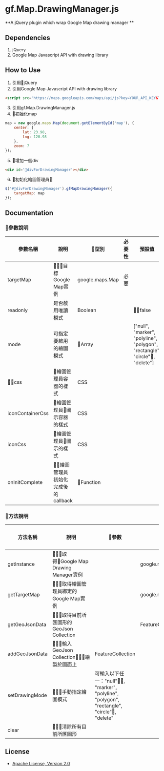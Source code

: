 gf.Map.DrawingManager.js
===========

**A jQuery plugin which wrap Google Map drawing manager ** 

Dependencies
--------
1. jQuery
2. Google Map Javascript API with drawing library

How to Use
--------

1. 引用jQuery
2. 引用Google Map Javascript API with drawing library
```html
<script src="https://maps.googleapis.com/maps/api/js?key=YOUR_API_KEY&libraries=drawing"></script>
```
3. 引用gf.Map.DrawingManager.js
4. 初始化map
```js
map = new google.maps.Map(document.getElementById('map'), {
    center: {
        lat: 23.98,
        lng: 120.98
    },
    zoom: 7
});
```
5. 增加一個div
```html
<div id='divForDrawingManager'></div>
```
6. 初始化繪圖管理員
```js
$('#divForDrawingManager').gfMapDrawingManager({
    targetMap: map    
});
```

Documentation
-------------
### 參數說明
| 參數名稱     | 說明                        | 型別              | 必要性  |  預設值|
|-------------|----------------------------|------------------|--------|-------|
| targetMap   | 目標Google Map實例     | google.maps.Map  |  必要  |       |
| readonly    | 是否啟用唯讀模式              | Boolean          |        |  false|
| mode        | 可指定要啟用的繪圖模式                     | Array  |   | ["null", "marker", "polyline", "polygon", "rectangle", "circle", "delete"]  |
| css    | 繪圖管理員容器的樣式              | CSS          |        |  |
| iconContainerCss    | 繪圖管理員圖示容器的樣式              | CSS          |        |  |
| iconCss    | 繪圖管理員圖示的樣式              | CSS          |        |  |
| onInitComplete    | 繪圖管理員初始化完成後的callback              | Function          |        |  |

### 方法說明
| 方法名稱     | 說明                        | 參數              | 回傳  |  預設值|
|-------------|----------------------------|------------------|--------|-------|
| getInstance   | 取得Google Map Drawing Manager實例     |   |  google.maps.drawing.DrawingManager  |       |
| getTargetMap   | 取得繪圖管理員綁定的Google Map實例     |   |  google.maps.Map  |       |
| getGeoJsonData   | 取得目前所匯圖形的GeoJson Collection     |   |  FeatureCollection  |       |
| addGeoJsonData   | 輸入GeoJson Collection，繪製於圖面上     | FeatureCollection  |   |       |
| setDrawingMode   | 手動指定繪圖模式     | 可輸入以下任一："null", "marker", "polyline", "polygon", "rectangle", "circle", "delete"  |    |       |
| clear   | 清除所有目前所匯圖形    |   |   |       |
License
-------------
* [Apache License, Version 2.0](http://www.apache.org/licenses/LICENSE-2.0.html)